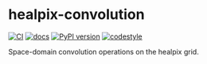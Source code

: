 # healpix-convolution

[![CI](https://github.com/IAOCEA/healpix-convolution/actions/workflows/ci.yaml/badge.svg?branch=main&event=push)](https://github.com/IAOCEA/healpix-convolution/actions/workflows/ci.yaml)
[![docs](https://readthedocs.org/projects/healpix-convolution/badge/?version=latest)](https://healpix-convolution.readthedocs.io)
[![PyPI version](https://img.shields.io/pypi/v/healpix-convolution.svg)](https://pypi.org/project/healpix-convolution)
[![codestyle](https://img.shields.io/badge/code%20style-black-000000.svg)](https://github.com/python/black)

Space-domain convolution operations on the healpix grid.
